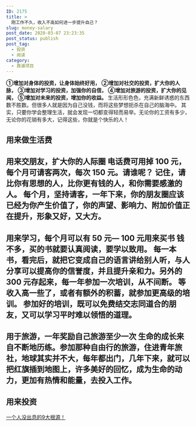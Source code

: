 ```yaml
---
ID: 2175
title: >
  刚工作不久，收入不高如何进一步提升自己？
slug: money-salary
post_date: 2020-03-07 23:23:35
post_status: publish
post_tag:
  - 投资
  - 阅读
category:
  - 靠谱项目
---
```

**①增加对身体的投资，让身体始终好用，** **②增加对社交的投资，扩大你的人脉，** **③增加对学习的投资，加强你的自信，** **④增加对旅游的投资，扩大你的见闻，** **⑤增加对未来的投资，增加你的收益。** 生活形形色色，充满新鲜诱惑的东西数不胜数。但很多人就是因为自己没钱，而将这些梦想扼杀在自己的脑海中。 其实，只要你学会整理生活，就会发现一切都变得轻而易举。无论你的工资有多少，无论你的花销有多大，记得这些，你就是个快乐的人！ 
## 用来做生活费

## 用来交朋友，扩大你的人际圈 电话费可用掉 100 元，每个月可请客两次，每次 150 元。请谁呢？ 记住，请比你有思想的人，比你更有钱的人，和你需要感激的人。 每个月，坚持请客，一年下来，你的朋友圈应该已经为你产生价值了，你的声望、影响力、附加价值正在提升，形象又好，又大方。 

## 用来学习，每个月可以有 50 元— 100 元用来买书 钱不多，买的书就要认真阅读，要学以致用。 每一本书，看完后，就把它变成自己的语言讲给别人听，与人分享可以提高你的信誉度，并且提升亲和力。另外的 300 元存起来，每一年参加一次培训，从不间断。 等收入高一些了，或者有额外的积蓄，就参加更高级的培训。 参加好的培训，既可以免费结交志同道合的朋友，又可以学习平时难以领悟的道理。 

## 用于旅游，一年奖励自己旅游至少一次 生命的成长来自不断地历练。参加那种自由行的旅游，住进青年旅社，地球其实并不大，每年都出门，几年下来，就可以把红旗插到地图上，许多美好的回忆，成为生命的动力，更加有热情和能量，去投入工作。 

## 用来投资

<a href="https://fendou.la/poor-man-born.html" data-schema-attribute="">一个人没出息的9大根源！</a>